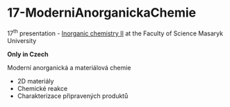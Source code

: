 # 17-ModerniAnorganickaChemie
17<sup>th</sup> presentation - [Inorganic chemistry II](https://is.muni.cz/www/moravec/c2062_anorganicka_chemie_ii/) at the Faculty of Science Masaryk University

**Only in Czech**

Moderní anorganická a materiálová chemie

* 2D materiály
* Chemické reakce
* Charakterizace připravených produktů
